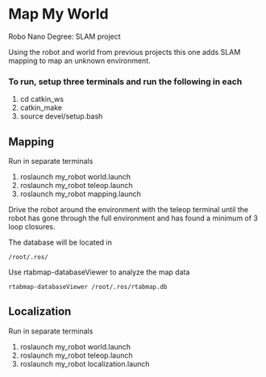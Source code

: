 # Map My World
Robo Nano Degree: SLAM project

Using the robot and world from previous projects this one adds SLAM mapping to map an unknown environment.

### To run, setup three terminals and run the following in each
1. cd catkin_ws
2. catkin_make
3. source devel/setup.bash

## Mapping
Run in separate terminals 
1. roslaunch my_robot world.launch 
2. roslaunch my_robot teleop.launch
3. roslaunch my_robot mapping.launch

Drive the robot around the environment with the teleop terminal until the robot has gone through the full environment and has found a minimum of 3 loop closures. 

The database will be located in 
``` 
/root/.ros/
```

Use rtabmap-databaseViewer to analyze the map data
```
rtabmap-databaseViewer /root/.ros/rtabmap.db
```

## Localization
Run in separate terminals 
1. roslaunch my_robot world.launch 
2. roslaunch my_robot teleop.launch
3. roslaunch my_robot localization.launch

